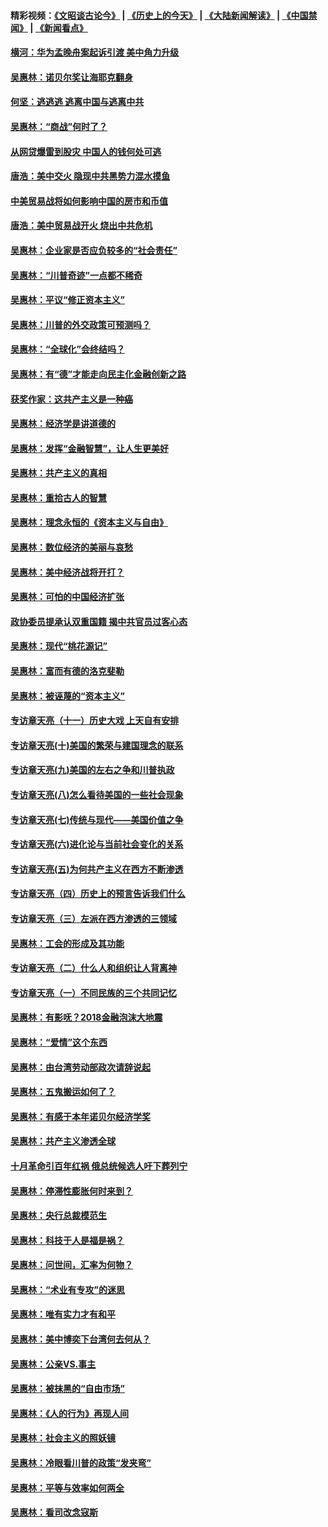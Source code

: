 #### 精彩视频：[《文昭谈古论今》](http://45.32.25.56/wenzhao) | [《历史上的今天》](http://45.32.25.56/today-in-history) | [《大陆新闻解读》](http://45.32.25.56/ntdtv-comedy) | [《中国禁闻》](http://45.32.25.56/ntdtv-news) | [《新闻看点》](http://45.32.25.56/news-insight) 

 #### [横河：华为孟晚舟案起诉引渡 美中角力升级](../pages/nsc423/n11027230.md?t=02061231) 

#### [吴惠林：诺贝尔奖让海耶克翻身](../pages/nsc423/n10890049.md?t=02061231) 

#### [何坚：逃逃逃 逃离中国与逃离中共](../pages/nsc423/n10592891.md?t=02061231) 

#### [吴惠林：“商战”何时了？](../pages/nsc423/n10573558.md?t=02061231) 

#### [从网贷爆雷到股灾 中国人的钱何处可逃](../pages/nsc423/n10572800.md?t=02061231) 

#### [唐浩：美中交火 隐现中共黑势力混水摸鱼](../pages/nsc423/n10544040.md?t=02061231) 

#### [中美贸易战将如何影响中国的房市和币值](../pages/nsc423/n10543697.md?t=02061231) 

#### [唐浩：美中贸易战开火 烧出中共危机](../pages/nsc423/n10540126.md?t=02061231) 

#### [吴惠林：企业家是否应负较多的“社会责任”](../pages/nsc423/n10535022.md?t=02061231) 

#### [吴惠林：“川普奇迹”一点都不稀奇](../pages/nsc423/n10512808.md?t=02061231) 

#### [吴惠林：平议“修正资本主义”](../pages/nsc423/n10495724.md?t=02061231) 

#### [吴惠林：川普的外交政策可预测吗？](../pages/nsc423/n10462387.md?t=02061231) 

#### [吴惠林：“全球化”会终结吗？](../pages/nsc423/n10452838.md?t=02061231) 

#### [吴惠林：有“德”才能走向民主化金融创新之路](../pages/nsc423/n10432292.md?t=02061231) 

#### [获奖作家：这共产主义是一种癌](../pages/nsc423/n10431541.md?t=02061231) 

#### [吴惠林：经济学是讲道德的](../pages/nsc423/n10398014.md?t=02061231) 

#### [吴惠林：发挥“金融智慧”，让人生更美好](../pages/nsc423/n10375019.md?t=02061231) 

#### [吴惠林：共产主义的真相](../pages/nsc423/n10351394.md?t=02061231) 

#### [吴惠林：重拾古人的智慧](../pages/nsc423/n10337691.md?t=02061231) 

#### [吴惠林：理念永恒的《资本主义与自由》](../pages/nsc423/n10316274.md?t=02061231) 

#### [吴惠林：数位经济的美丽与哀愁](../pages/nsc423/n10292946.md?t=02061231) 

#### [吴惠林：美中经济战将开打？](../pages/nsc423/n10258825.md?t=02061231) 

#### [吴惠林：可怕的中国经济扩张](../pages/nsc423/n10219147.md?t=02061231) 

#### [政协委员提承认双重国籍 揭中共官员过客心态](../pages/nsc423/n10208809.md?t=02061231) 

#### [吴惠林：现代“桃花源记”](../pages/nsc423/n10185234.md?t=02061231) 

#### [吴惠林：富而有德的洛克斐勒](../pages/nsc423/n10142264.md?t=02061231) 

#### [吴惠林：被诬蔑的“资本主义”](../pages/nsc423/n10124816.md?t=02061231) 

#### [专访章天亮（十一）历史大戏 上天自有安排](../pages/nsc423/n10094905.md?t=02061231) 

#### [专访章天亮(十)美国的繁荣与建国理念的联系](../pages/nsc423/n10094899.md?t=02061231) 

#### [专访章天亮(九)美国的左右之争和川普执政](../pages/nsc423/n10094889.md?t=02061231) 

#### [专访章天亮(八)怎么看待美国的一些社会现象](../pages/nsc423/n10094857.md?t=02061231) 

#### [专访章天亮(七)传统与现代——美国价值之争](../pages/nsc423/n10093140.md?t=02061231) 

#### [专访章天亮(六)进化论与当前社会变化的关系](../pages/nsc423/n10092036.md?t=02061231) 

#### [专访章天亮(五)为何共产主义在西方不断渗透](../pages/nsc423/n10083620.md?t=02061231) 

#### [专访章天亮（四）历史上的预言告诉我们什么](../pages/nsc423/n10083606.md?t=02061231) 

#### [专访章天亮（三）左派在西方渗透的三领域](../pages/nsc423/n10081115.md?t=02061231) 

#### [吴惠林：工会的形成及其功能](../pages/nsc423/n10080633.md?t=02061231) 

#### [专访章天亮（二）什么人和组织让人背离神](../pages/nsc423/n10076637.md?t=02061231) 

#### [专访章天亮（一）不同民族的三个共同记忆](../pages/nsc423/n10074188.md?t=02061231) 

#### [吴惠林：有影呒？2018金融泡沫大地震](../pages/nsc423/n10040534.md?t=02061231) 

#### [吴惠林：“爱情”这个东西](../pages/nsc423/n10019423.md?t=02061231) 

#### [吴惠林：由台湾劳动部政次请辞说起](../pages/nsc423/n9979679.md?t=02061231) 

#### [吴惠林：五鬼搬运如何了？](../pages/nsc423/n9925338.md?t=02061231) 

#### [吴惠林：有感于本年诺贝尔经济学奖](../pages/nsc423/n9871883.md?t=02061231) 

#### [吴惠林：共产主义渗透全球](../pages/nsc423/n9812748.md?t=02061231) 

#### [十月革命引百年红祸 俄总统候选人吁下葬列宁](../pages/nsc423/n9810182.md?t=02061231) 

#### [吴惠林：停滞性膨胀何时来到？](../pages/nsc423/n9764136.md?t=02061231) 

#### [吴惠林：央行总裁模范生](../pages/nsc423/n9728134.md?t=02061231) 

#### [吴惠林：科技于人是福是祸？](../pages/nsc423/n9672982.md?t=02061231) 

#### [吴惠林：问世间，汇率为何物？](../pages/nsc423/n9621788.md?t=02061231) 

#### [吴惠林：“术业有专攻”的迷思](../pages/nsc423/n9580363.md?t=02061231) 

#### [吴惠林：唯有实力才有和平](../pages/nsc423/n9529599.md?t=02061231) 

#### [吴惠林：美中博奕下台湾何去何从？](../pages/nsc423/n9483598.md?t=02061231) 

#### [吴惠林：公亲VS.事主](../pages/nsc423/n9425637.md?t=02061231) 

#### [吴惠林：被抹黑的“自由市场”](../pages/nsc423/n9351545.md?t=02061231) 

#### [吴惠林：《人的行为》再现人间](../pages/nsc423/n9296339.md?t=02061231) 

#### [吴惠林：社会主义的照妖镜](../pages/nsc423/n9243460.md?t=02061231) 

#### [吴惠林：冷眼看川普的政策“发夹弯”](../pages/nsc423/n9120684.md?t=02061231) 

#### [吴惠林：平等与效率如何两全](../pages/nsc423/n9075430.md?t=02061231) 

#### [吴惠林：看司改念寇斯](../pages/nsc423/n9024915.md?t=02061231) 

